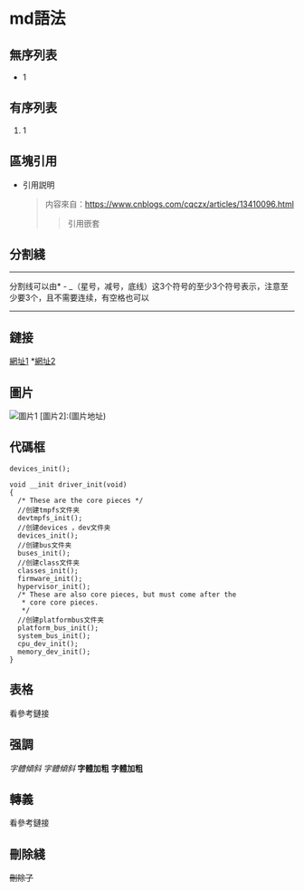 # md語法
## 無序列表
* 1
## 有序列表
1. 1
## 區塊引用
* 引用説明
  >内容來自：https://www.cnblogs.com/cqczx/articles/13410096.html
  >>引用嵌套
## 分割綫
* * *
分割线可以由* - _（星号，减号，底线）这3个符号的至少3个符号表示，注意至少要3个，且不需要连续，有空格也可以
_ _ _ _
## 鏈接
[網址1](www.baidu.com)
*[網址2](www.baidu.com)
## 圖片
![圖片1](圖片地址)
[圖片2]:(圖片地址)
## 代碼框
`
devices_init(); 
`
```可以寫注釋
void __init driver_init(void)
{
  /* These are the core pieces */
  //创建tmpfs文件夹
  devtmpfs_init(); 
  //创建devices ，dev文件夹                
  devices_init(); 
  //创建bus文件夹                 
  buses_init();     
  //创建class文件夹       
  classes_init();             
  firmware_init();
  hypervisor_init();
  /* These are also core pieces, but must come after the
   * core core pieces.
   */
  //创建platformbus文件夹
  platform_bus_init();            
  system_bus_init();
  cpu_dev_init();
  memory_dev_init();
}
```
## 表格
看參考鏈接
## 强調
*字體傾斜* _字體傾斜_ **字體加粗** __字體加粗__
## 轉義
看參考鏈接
## 刪除綫
~~刪除了~~

